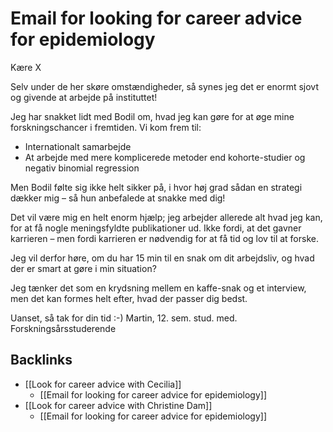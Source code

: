 # Email for looking for career advice for epidemiology
Kære X

Selv under de her skøre omstændigheder, så synes jeg det er enormt sjovt og givende at arbejde på instituttet! 

Jeg har snakket lidt med Bodil om, hvad jeg kan gøre for at øge mine forskningschancer i fremtiden. Vi kom frem til:

* Internationalt samarbejde
* At arbejde med mere komplicerede metoder end kohorte-studier og negativ binomial regression

Men Bodil følte sig ikke helt sikker på, i hvor høj grad sådan en strategi dækker mig – så hun anbefalede at snakke med dig! 

Det vil være mig en helt enorm hjælp; jeg arbejder allerede alt hvad jeg kan, for at få nogle meningsfyldte publikationer ud. Ikke fordi, at det gavner karrieren – men fordi karrieren er nødvendig for at få tid og lov til at forske.

Jeg vil derfor høre, om du har 15 min til en snak om dit arbejdsliv, og hvad der er smart at gøre i min situation? 

Jeg tænker det som en krydsning mellem en kaffe-snak og et interview, men det kan formes helt efter, hvad der passer dig bedst.

Uanset, så tak for din tid :-)
Martin, 12. sem. stud. med. 
Forskningsårsstuderende

## Backlinks
* [[Look for career advice with Cecilia]]
	* [[Email for looking for career advice for epidemiology]]
* [[Look for career advice with Christine Dam]]
	* [[Email for looking for career advice for epidemiology]]

<!-- {BearID:EC734F08-81C9-4B14-AB77-BB26A6EA0E59-24213-000055780F5CD65D} -->
